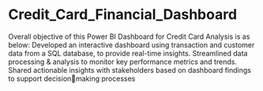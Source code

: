# Credit_Card_Financial_Dashboard
Overall objective of this Power BI Dashboard for Credit Card Analysis is as below:
Developed an interactive dashboard using transaction and customer data from a SQL database,
to provide real-time insights.
Streamlined data processing & analysis to monitor key performance metrics and trends.
Shared actionable insights with stakeholders based on dashboard findings to support decisionmaking processes
